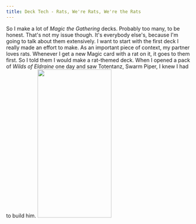 ```yaml
---
title: Deck Tech - Rats, We're Rats, We're the Rats
---
```


So I make a lot of _Magic the Gathering_ decks. Probably too many, to be honest. That's not my issue though. It's everybody else's, because I'm going to talk about them extensively. I want to start with the first deck I really made an effort to make. As an important piece of context, my partner loves rats. Whenever I get a new Magic card with a rat on it, it goes to them first. So I told them I would make a rat-themed deck. When I opened a pack of _Wilds of Eldraine_ one day and saw Totentanz, Swarm Piper, I knew I had to build him.
<img src="https://cards.scryfall.io/large/front/1/4/1422d6db-fe5b-4a89-951a-fbd7985a29fc.jpg?1692939482" width="200" height="400">